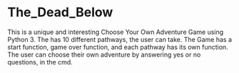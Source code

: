 # The_Dead_Below
This is a unique and interesting Choose Your Own Adventure Game using Python 3. The has 10 different pathways, the user can take. The Game has a start function, game over function, and each pathway has its own function. 
The user can choose their own adventure by answering yes or no questions, in the cmd.

